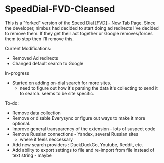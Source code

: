 # SpeedDial-FVD-Cleansed
This is a "forked" version of the [Speed Dial [FVD] - New Tab Page](https://chrome.google.com/webstore/detail/speed-dial-fvd-new-tab-pa/llaficoajjainaijghjlofdfmbjpebpa?hl=en). Since the developer, nimbus had decided to start doing ad redirects I've decided to remove them. If they get their act together or Google removes/forces them to stop then I'll remove this.

Current Modifications:
* Removed Ad redirects
* Changed default search to Google

In-progress
* Started on adding on-dial search for more sites.
  * need to figure out how it's parsing the data it's collecting to send it to search. seems to be site specific.

To-do:
* Remove data collection
* Remove or disable Everysync or figure out ways to make it more optional.
* Improve general transparency of the extension - lots of suspect code
* Remove Russian connections - Yandex, several Russian sites
  *  where it feels neccessary
* Add new search providers : DuckDuckGo, Youtube, Reddit, etc.
* Add ability to export settings to file and re-import from file instead of text string - maybe
